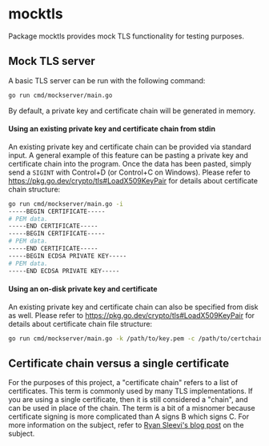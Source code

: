 # mocktls
Package mocktls provides mock TLS functionality for testing purposes.

## Mock TLS server
A basic TLS server can be run with the following command:

```sh
go run cmd/mockserver/main.go
```

By default, a private key and certificate chain will be generated in memory.

#### Using an existing private key and certificate chain from stdin
An existing private key and certificate chain can be provided via standard
input. A general example of this feature can be pasting a private key and
certificate chain into the program. Once the data has been pasted, simply send
a `SIGINT` with Control+D (or Control+C on Windows). Please refer to
https://pkg.go.dev/crypto/tls#LoadX509KeyPair for details about certificate
chain structure:

```sh
go run cmd/mockserver/main.go -i
-----BEGIN CERTIFICATE-----
# PEM data.
-----END CERTIFICATE-----
-----BEGIN CERTIFICATE-----
# PEM data.
-----END CERTIFICATE-----
-----BEGIN ECDSA PRIVATE KEY-----
# PEM data.
-----END ECDSA PRIVATE KEY-----
```

#### Using an on-disk private key and certificate
An existing private key and certificate chain can also be specified from disk as
well. Please refer to https://pkg.go.dev/crypto/tls#LoadX509KeyPair for
details about certificate chain file structure:

```sh
go run cmd/mockserver/main.go -k /path/to/key.pem -c /path/to/certchain.pem
```

## Certificate chain versus a single certificate
For the purposes of this project, a "certificate chain" refers to a list of
certificates. This term is commonly used by many TLS implementations. If you
are using a single certificate, then it is still considered a "chain", and can
be used in place of the chain. The term is a bit of a misnomer because
certificate signing is more complicated than A signs B which signs C. For more
information on the subject, refer to [Ryan Sleevi's blog post](https://medium.com/@sleevi_/path-building-vs-path-verifying-the-chain-of-pain-9fbab861d7d6)
on the subject.
